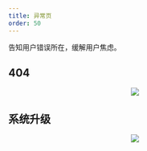 ```yaml
---
title: 异常页
order: 50
---
```


告知用户错误所在，缓解用户焦虑。

## 404

<div align=center>
<img src="assets/images/layout/error-404.png" />
</div>

## 系统升级

<div align=center>
<img src="assets/images/layout/error-upgrade.png" />
</div>
